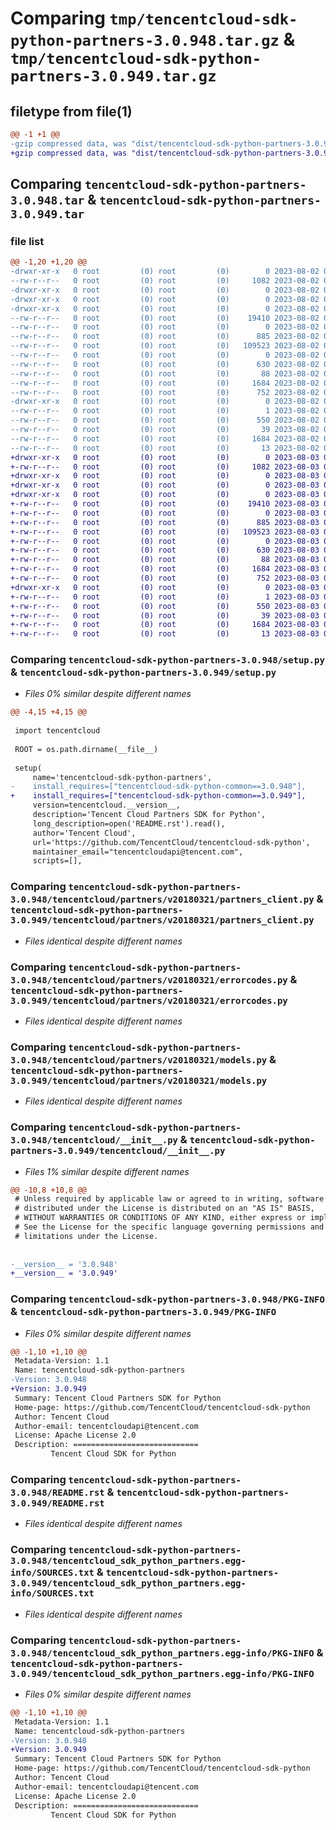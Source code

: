 # Comparing `tmp/tencentcloud-sdk-python-partners-3.0.948.tar.gz` & `tmp/tencentcloud-sdk-python-partners-3.0.949.tar.gz`

## filetype from file(1)

```diff
@@ -1 +1 @@
-gzip compressed data, was "dist/tencentcloud-sdk-python-partners-3.0.948.tar", last modified: Wed Aug  2 00:35:04 2023, max compression
+gzip compressed data, was "dist/tencentcloud-sdk-python-partners-3.0.949.tar", last modified: Thu Aug  3 00:31:13 2023, max compression
```

## Comparing `tencentcloud-sdk-python-partners-3.0.948.tar` & `tencentcloud-sdk-python-partners-3.0.949.tar`

### file list

```diff
@@ -1,20 +1,20 @@
-drwxr-xr-x   0 root         (0) root         (0)        0 2023-08-02 00:35:04.000000 tencentcloud-sdk-python-partners-3.0.948/
--rw-r--r--   0 root         (0) root         (0)     1082 2023-08-02 00:35:04.000000 tencentcloud-sdk-python-partners-3.0.948/setup.py
-drwxr-xr-x   0 root         (0) root         (0)        0 2023-08-02 00:35:04.000000 tencentcloud-sdk-python-partners-3.0.948/tencentcloud/
-drwxr-xr-x   0 root         (0) root         (0)        0 2023-08-02 00:35:04.000000 tencentcloud-sdk-python-partners-3.0.948/tencentcloud/partners/
-drwxr-xr-x   0 root         (0) root         (0)        0 2023-08-02 00:35:04.000000 tencentcloud-sdk-python-partners-3.0.948/tencentcloud/partners/v20180321/
--rw-r--r--   0 root         (0) root         (0)    19410 2023-08-02 00:35:04.000000 tencentcloud-sdk-python-partners-3.0.948/tencentcloud/partners/v20180321/partners_client.py
--rw-r--r--   0 root         (0) root         (0)        0 2023-08-02 00:35:04.000000 tencentcloud-sdk-python-partners-3.0.948/tencentcloud/partners/v20180321/__init__.py
--rw-r--r--   0 root         (0) root         (0)      885 2023-08-02 00:35:04.000000 tencentcloud-sdk-python-partners-3.0.948/tencentcloud/partners/v20180321/errorcodes.py
--rw-r--r--   0 root         (0) root         (0)   109523 2023-08-02 00:35:04.000000 tencentcloud-sdk-python-partners-3.0.948/tencentcloud/partners/v20180321/models.py
--rw-r--r--   0 root         (0) root         (0)        0 2023-08-02 00:35:04.000000 tencentcloud-sdk-python-partners-3.0.948/tencentcloud/partners/__init__.py
--rw-r--r--   0 root         (0) root         (0)      630 2023-08-02 00:35:04.000000 tencentcloud-sdk-python-partners-3.0.948/tencentcloud/__init__.py
--rw-r--r--   0 root         (0) root         (0)       88 2023-08-02 00:35:04.000000 tencentcloud-sdk-python-partners-3.0.948/setup.cfg
--rw-r--r--   0 root         (0) root         (0)     1684 2023-08-02 00:35:04.000000 tencentcloud-sdk-python-partners-3.0.948/PKG-INFO
--rw-r--r--   0 root         (0) root         (0)      752 2023-08-02 00:35:04.000000 tencentcloud-sdk-python-partners-3.0.948/README.rst
-drwxr-xr-x   0 root         (0) root         (0)        0 2023-08-02 00:35:04.000000 tencentcloud-sdk-python-partners-3.0.948/tencentcloud_sdk_python_partners.egg-info/
--rw-r--r--   0 root         (0) root         (0)        1 2023-08-02 00:35:04.000000 tencentcloud-sdk-python-partners-3.0.948/tencentcloud_sdk_python_partners.egg-info/dependency_links.txt
--rw-r--r--   0 root         (0) root         (0)      550 2023-08-02 00:35:04.000000 tencentcloud-sdk-python-partners-3.0.948/tencentcloud_sdk_python_partners.egg-info/SOURCES.txt
--rw-r--r--   0 root         (0) root         (0)       39 2023-08-02 00:35:04.000000 tencentcloud-sdk-python-partners-3.0.948/tencentcloud_sdk_python_partners.egg-info/requires.txt
--rw-r--r--   0 root         (0) root         (0)     1684 2023-08-02 00:35:04.000000 tencentcloud-sdk-python-partners-3.0.948/tencentcloud_sdk_python_partners.egg-info/PKG-INFO
--rw-r--r--   0 root         (0) root         (0)       13 2023-08-02 00:35:04.000000 tencentcloud-sdk-python-partners-3.0.948/tencentcloud_sdk_python_partners.egg-info/top_level.txt
+drwxr-xr-x   0 root         (0) root         (0)        0 2023-08-03 00:31:13.000000 tencentcloud-sdk-python-partners-3.0.949/
+-rw-r--r--   0 root         (0) root         (0)     1082 2023-08-03 00:31:13.000000 tencentcloud-sdk-python-partners-3.0.949/setup.py
+drwxr-xr-x   0 root         (0) root         (0)        0 2023-08-03 00:31:13.000000 tencentcloud-sdk-python-partners-3.0.949/tencentcloud/
+drwxr-xr-x   0 root         (0) root         (0)        0 2023-08-03 00:31:13.000000 tencentcloud-sdk-python-partners-3.0.949/tencentcloud/partners/
+drwxr-xr-x   0 root         (0) root         (0)        0 2023-08-03 00:31:13.000000 tencentcloud-sdk-python-partners-3.0.949/tencentcloud/partners/v20180321/
+-rw-r--r--   0 root         (0) root         (0)    19410 2023-08-03 00:31:13.000000 tencentcloud-sdk-python-partners-3.0.949/tencentcloud/partners/v20180321/partners_client.py
+-rw-r--r--   0 root         (0) root         (0)        0 2023-08-03 00:31:13.000000 tencentcloud-sdk-python-partners-3.0.949/tencentcloud/partners/v20180321/__init__.py
+-rw-r--r--   0 root         (0) root         (0)      885 2023-08-03 00:31:13.000000 tencentcloud-sdk-python-partners-3.0.949/tencentcloud/partners/v20180321/errorcodes.py
+-rw-r--r--   0 root         (0) root         (0)   109523 2023-08-03 00:31:13.000000 tencentcloud-sdk-python-partners-3.0.949/tencentcloud/partners/v20180321/models.py
+-rw-r--r--   0 root         (0) root         (0)        0 2023-08-03 00:31:13.000000 tencentcloud-sdk-python-partners-3.0.949/tencentcloud/partners/__init__.py
+-rw-r--r--   0 root         (0) root         (0)      630 2023-08-03 00:31:13.000000 tencentcloud-sdk-python-partners-3.0.949/tencentcloud/__init__.py
+-rw-r--r--   0 root         (0) root         (0)       88 2023-08-03 00:31:13.000000 tencentcloud-sdk-python-partners-3.0.949/setup.cfg
+-rw-r--r--   0 root         (0) root         (0)     1684 2023-08-03 00:31:13.000000 tencentcloud-sdk-python-partners-3.0.949/PKG-INFO
+-rw-r--r--   0 root         (0) root         (0)      752 2023-08-03 00:31:13.000000 tencentcloud-sdk-python-partners-3.0.949/README.rst
+drwxr-xr-x   0 root         (0) root         (0)        0 2023-08-03 00:31:13.000000 tencentcloud-sdk-python-partners-3.0.949/tencentcloud_sdk_python_partners.egg-info/
+-rw-r--r--   0 root         (0) root         (0)        1 2023-08-03 00:31:13.000000 tencentcloud-sdk-python-partners-3.0.949/tencentcloud_sdk_python_partners.egg-info/dependency_links.txt
+-rw-r--r--   0 root         (0) root         (0)      550 2023-08-03 00:31:13.000000 tencentcloud-sdk-python-partners-3.0.949/tencentcloud_sdk_python_partners.egg-info/SOURCES.txt
+-rw-r--r--   0 root         (0) root         (0)       39 2023-08-03 00:31:13.000000 tencentcloud-sdk-python-partners-3.0.949/tencentcloud_sdk_python_partners.egg-info/requires.txt
+-rw-r--r--   0 root         (0) root         (0)     1684 2023-08-03 00:31:13.000000 tencentcloud-sdk-python-partners-3.0.949/tencentcloud_sdk_python_partners.egg-info/PKG-INFO
+-rw-r--r--   0 root         (0) root         (0)       13 2023-08-03 00:31:13.000000 tencentcloud-sdk-python-partners-3.0.949/tencentcloud_sdk_python_partners.egg-info/top_level.txt
```

### Comparing `tencentcloud-sdk-python-partners-3.0.948/setup.py` & `tencentcloud-sdk-python-partners-3.0.949/setup.py`

 * *Files 0% similar despite different names*

```diff
@@ -4,15 +4,15 @@
 
 import tencentcloud
 
 ROOT = os.path.dirname(__file__)
 
 setup(
     name='tencentcloud-sdk-python-partners',
-    install_requires=["tencentcloud-sdk-python-common==3.0.948"],
+    install_requires=["tencentcloud-sdk-python-common==3.0.949"],
     version=tencentcloud.__version__,
     description='Tencent Cloud Partners SDK for Python',
     long_description=open('README.rst').read(),
     author='Tencent Cloud',
     url='https://github.com/TencentCloud/tencentcloud-sdk-python',
     maintainer_email="tencentcloudapi@tencent.com",
     scripts=[],
```

### Comparing `tencentcloud-sdk-python-partners-3.0.948/tencentcloud/partners/v20180321/partners_client.py` & `tencentcloud-sdk-python-partners-3.0.949/tencentcloud/partners/v20180321/partners_client.py`

 * *Files identical despite different names*

### Comparing `tencentcloud-sdk-python-partners-3.0.948/tencentcloud/partners/v20180321/errorcodes.py` & `tencentcloud-sdk-python-partners-3.0.949/tencentcloud/partners/v20180321/errorcodes.py`

 * *Files identical despite different names*

### Comparing `tencentcloud-sdk-python-partners-3.0.948/tencentcloud/partners/v20180321/models.py` & `tencentcloud-sdk-python-partners-3.0.949/tencentcloud/partners/v20180321/models.py`

 * *Files identical despite different names*

### Comparing `tencentcloud-sdk-python-partners-3.0.948/tencentcloud/__init__.py` & `tencentcloud-sdk-python-partners-3.0.949/tencentcloud/__init__.py`

 * *Files 1% similar despite different names*

```diff
@@ -10,8 +10,8 @@
 # Unless required by applicable law or agreed to in writing, software
 # distributed under the License is distributed on an "AS IS" BASIS,
 # WITHOUT WARRANTIES OR CONDITIONS OF ANY KIND, either express or implied.
 # See the License for the specific language governing permissions and
 # limitations under the License.
 
 
-__version__ = '3.0.948'
+__version__ = '3.0.949'
```

### Comparing `tencentcloud-sdk-python-partners-3.0.948/PKG-INFO` & `tencentcloud-sdk-python-partners-3.0.949/PKG-INFO`

 * *Files 0% similar despite different names*

```diff
@@ -1,10 +1,10 @@
 Metadata-Version: 1.1
 Name: tencentcloud-sdk-python-partners
-Version: 3.0.948
+Version: 3.0.949
 Summary: Tencent Cloud Partners SDK for Python
 Home-page: https://github.com/TencentCloud/tencentcloud-sdk-python
 Author: Tencent Cloud
 Author-email: tencentcloudapi@tencent.com
 License: Apache License 2.0
 Description: ============================
         Tencent Cloud SDK for Python
```

### Comparing `tencentcloud-sdk-python-partners-3.0.948/README.rst` & `tencentcloud-sdk-python-partners-3.0.949/README.rst`

 * *Files identical despite different names*

### Comparing `tencentcloud-sdk-python-partners-3.0.948/tencentcloud_sdk_python_partners.egg-info/SOURCES.txt` & `tencentcloud-sdk-python-partners-3.0.949/tencentcloud_sdk_python_partners.egg-info/SOURCES.txt`

 * *Files identical despite different names*

### Comparing `tencentcloud-sdk-python-partners-3.0.948/tencentcloud_sdk_python_partners.egg-info/PKG-INFO` & `tencentcloud-sdk-python-partners-3.0.949/tencentcloud_sdk_python_partners.egg-info/PKG-INFO`

 * *Files 0% similar despite different names*

```diff
@@ -1,10 +1,10 @@
 Metadata-Version: 1.1
 Name: tencentcloud-sdk-python-partners
-Version: 3.0.948
+Version: 3.0.949
 Summary: Tencent Cloud Partners SDK for Python
 Home-page: https://github.com/TencentCloud/tencentcloud-sdk-python
 Author: Tencent Cloud
 Author-email: tencentcloudapi@tencent.com
 License: Apache License 2.0
 Description: ============================
         Tencent Cloud SDK for Python
```

